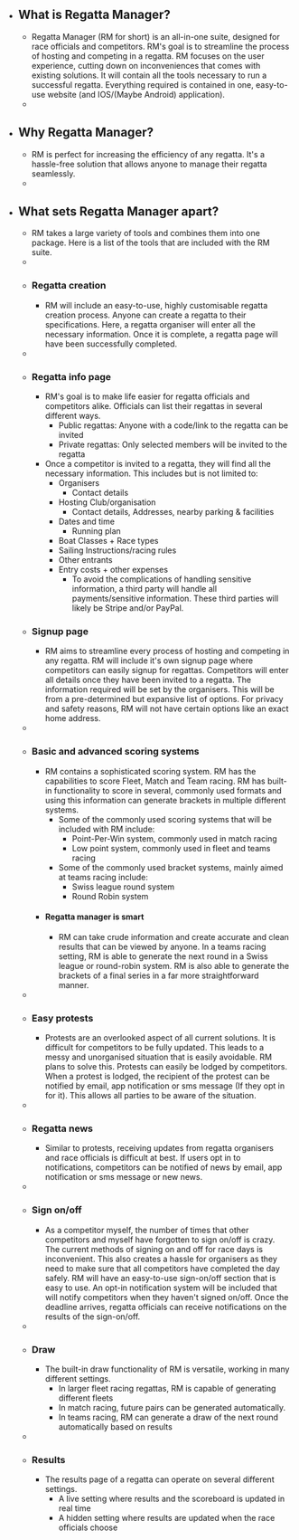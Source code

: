 - ## What is Regatta Manager?
	- Regatta Manager (RM for short) is an all-in-one suite, designed for race officials and competitors. RM's goal is to streamline the process of hosting and competing in a regatta. RM focuses on the user experience, cutting down on inconveniences that comes with existing solutions. It will contain all the tools necessary to run a successful regatta. Everything required is contained in one, easy-to-use website (and IOS/(Maybe Android) application).
	-
- ## Why Regatta Manager?
	- RM is perfect for increasing the efficiency of any regatta. It's a hassle-free solution that allows anyone to manage their regatta seamlessly.
	-
- ## What sets Regatta Manager apart?
	- RM takes a large variety of tools and combines them into one package. Here is a list of the tools that are included with the RM suite.
	-
	- ### Regatta creation
		- RM will include an easy-to-use, highly customisable regatta creation process. Anyone can create a regatta to their specifications. Here, a regatta organiser will enter all the necessary information. Once it is complete, a regatta page will have been successfully completed.
	-
	- ### Regatta info page
		- RM's goal is to make life easier for regatta officials and competitors alike. Officials can list their regattas in several different ways.
			- Public regattas: Anyone with a code/link to the regatta can be invited
			- Private regattas: Only selected members will be invited to the regatta
		- Once a competitor is invited to a regatta, they will find all the necessary information. This includes but is not limited to:
			- Organisers
				- Contact details
			- Hosting Club/organisation
				- Contact details, Addresses, nearby parking & facilities
			- Dates and time
				- Running plan
			- Boat Classes + Race types
			- Sailing Instructions/racing rules
			- Other entrants
			- Entry costs + other expenses
				- To avoid the complications of handling sensitive information, a third party will handle all payments/sensitive information. These third parties will likely be Stripe and/or PayPal.
	- ### Signup page
		- RM aims to streamline every process of hosting and competing in any regatta. RM will include it's own signup page where competitors can easily signup for regattas. Competitors will enter all details once they have been invited to a regatta. The information required will be set by the organisers. This will be from a pre-determined but expansive list of options. For privacy and safety reasons, RM will not have certain options like an exact home address.
	-
	- ### Basic and advanced scoring systems
		- RM contains a sophisticated scoring system. RM has the capabilities to score Fleet, Match and Team racing. RM has built-in functionality to score in several, commonly used formats and using this information can generate brackets in multiple different systems.
			- Some of the commonly used scoring systems that will be included with RM include:
				- Point-Per-Win system, commonly used in match racing
				- Low point system, commonly used in fleet and teams racing
			- Some of the commonly used bracket systems, mainly aimed at teams racing include:
				- Swiss league round system
				- Round Robin system
		- #### Regatta manager is smart
			- RM can take crude information and create accurate and clean results that can be viewed by anyone. In a teams racing setting, RM is able to generate the next round in a Swiss league or round-robin system. RM is also able to generate the brackets of a final series in a far more straightforward manner.
	-
	- ### Easy protests
		- Protests are an overlooked aspect of all current solutions. It is difficult for competitors to be fully updated. This leads to a messy and unorganised situation that is easily avoidable. RM plans to solve this. Protests can easily be lodged by competitors. When a protest is lodged, the recipient of the protest can be notified by email, app notification or sms message (If they opt in for it). This allows all parties to be aware of the situation.
	-
	- ### Regatta news
		- Similar to protests, receiving updates from regatta organisers and race officials is difficult at best. If users opt in to notifications, competitors can be notified of news by email, app notification or sms message or new news.
	-
	- ### Sign on/off
		- As a competitor myself, the number of times that other competitors and myself have forgotten to sign on/off is crazy. The current methods of signing on and off for race days is inconvenient. This also creates a hassle for organisers as they need to make sure that all competitors have completed the day safely. RM will have an easy-to-use sign-on/off section that is easy to use. An opt-in notification system will be included that will notify competitors when they haven't signed on/off. Once the deadline arrives, regatta officials can receive notifications on the results of the sign-on/off.
	-
	- ### Draw
		- The built-in draw functionality of RM is versatile, working in many different settings.
			- In larger fleet racing regattas, RM is capable of generating different fleets
			- In match racing, future pairs can be generated automatically.
			- In teams racing, RM can generate a draw of the next round automatically based on results
	-
	- ### Results
		- The results page of a regatta can operate on several different settings.
			- A live setting where results and the scoreboard is updated in real time
			- A hidden setting where results are updated when the race officials choose
